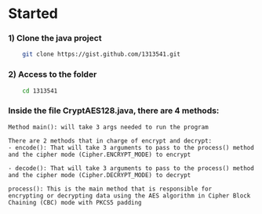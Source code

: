 # Started 

### 1) Clone the java project

```bash
    git clone https://gist.github.com/1313541.git
```

### 2) Access to the folder

```bash
    cd 1313541
```

### Inside the file CryptAES128.java, there are 4 methods:

```Method main(): will take 3 args needed to run the program```

```
There are 2 methods that in charge of encrypt and decrypt:
- encode(): That will take 3 arguments to pass to the process() method
and the cipher mode (Cipher.ENCRYPT_MODE) to encrypt

- decode(): That will take 3 arguments to pass to the process() method
and the cipher mode (Cipher.DECRYPT_MODE) to decrypt
```

```
process(): This is the main method that is responsible for
encrypting or decrypting data using the AES algorithm in Cipher Block 
Chaining (CBC) mode with PKCS5 padding
   
   
```